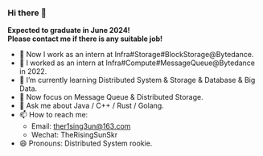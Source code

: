 ### Hi there 👋


<!-- **TheR1sing3un/TheR1sing3un** is a ✨ _special_ ✨ repository because its `README.md` (this file) appears on your GitHub profile. -->

<!-- Here are some ideas to get you started: -->

**Expected to graduate in June 2024!**  
**Please contact me if there is any suitable job!**
- 🚀 Now I work as an intern at Infra#Storage#BlockStorage@Bytedance.
- 🌈 I worked as an intern at Infra#Compute#MessageQueue@Bytedance in 2022. 
- 🌱 I’m currently learning Distributed System & Storage & Database & Big Data.
- 🎯 Now focus on Message Queue & Distributed Storage.
- 💬 Ask me about Java / C++ / Rust / Golang.
- 📫 How to reach me: 
  - Email: ther1sing3un@163.com
  - Wechat: TheRisingSunSkr
- 😄 Pronouns: Distributed System rookie.
